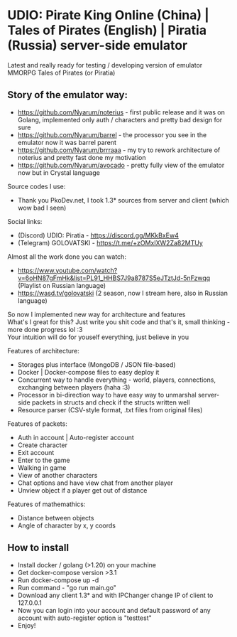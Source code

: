 # UDIO: Pirate King Online (China) | Tales of Pirates (English) | Piratia (Russia) server-side emulator
Latest and really ready for testing / developing version of emulator MMORPG Tales of Pirates (or Piratia)

## Story of the emulator way:
- https://github.com/Nyarum/noterius - first public release and it was on Golang, implemented only auth / characters and pretty bad design for sure
- https://github.com/Nyarum/barrel - the processor you see in the emulator now it was barrel parent
- https://github.com/Nyarum/brrraaa - my try to rework architecture of noterius and pretty fast done my motivation
- https://github.com/Nyarum/avocado - pretty fully view of the emulator now but in Crystal language

Source codes I use:
- Thank you PkoDev.net, I took 1.3* sources from server and client (which wow bad I seen)

Social links:
- (Discord) UDIO: Piratia - https://discord.gg/MKkBxEw4
- (Telegram) GOLOVATSKI - https://t.me/+zOMxIXW2Za82MTUy

Almost all the work done you can watch:
- https://www.youtube.com/watch?v=6oHN87gFmHk&list=PL91_HHBS7J9a8787S5eJTztJd-5nFzwqq (Playlist on Russian language)
- https://wasd.tv/golovatski (2 season, now I stream here, also in Russian language)

So now I implemented new way for architecture and features\
What's I great for this? Just write you shit code and that's it, small thinking - more done progress lol :3\
Your intuition will do for youself everything, just believe in you

Features of architecture:
- Storages plus interface (MongoDB / JSON file-based)
- Docker | Docker-compose files to easy deploy it
- Concurrent way to handle everything - world, players, connections, exchanging between players (haha :3)
- Processor in bi-direction way to have easy way to unmarshal server-side packets in structs and check if the structs written well
- Resource parser (CSV-style format, .txt files from original files)

Features of packets:
- Auth in account | Auto-register account
- Create character
- Exit account
- Enter to the game
- Walking in game
- View of another characters
- Chat options and have view chat from another player
- Unview object if a player get out of distance

Features of mathemathics:
- Distance between objects
- Angle of character by x, y coords

## How to install

- Install docker / golang (>1.20) on your machine
- Get docker-compose version >3.1
- Run docker-compose up -d
- Run command - "go run main.go"
- Download any client 1.3* and with IPChanger change IP of client to 127.0.0.1
- Now you can login into your account and default password of any account with auto-register option is "testtest"
- Enjoy!